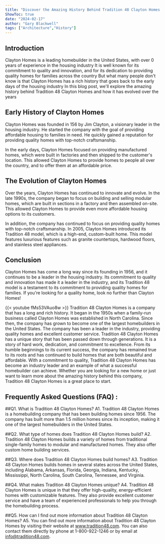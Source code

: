 ```yaml
---
title: "Discover the Amazing History Behind Tradition 48 Clayton Homes!"
ShowToc: true 
date: "2024-02-17"
author: "Gary Blackwell" 
tags: ["Architecture","History"]
---
```

## Introduction

Clayton Homes is a leading homebuilder in the United States, with over 0 years of experience in the housing industry It is well known for its commitment to quality and innovation, and for its dedication to providing quality homes for families across the country But what many people don't know is that Clayton Homes has a rich history that goes back to the early days of the housing industry In this blog post, we'll explore the amazing history behind Tradition 48 Clayton Homes and how it has evolved over the years

## Early History of Clayton Homes

Clayton Homes was founded in 156 by Jim Clayton, a visionary leader in the housing industry. He started the company with the goal of providing affordable housing to families in need. He quickly gained a reputation for providing quality homes with top-notch craftsmanship.

In the early days, Clayton Homes focused on providing manufactured homes, which were built in factories and then shipped to the customer's location. This allowed Clayton Homes to provide homes to people all over the country, and to offer them at an affordable price.

## The Evolution of Clayton Homes

Over the years, Clayton Homes has continued to innovate and evolve. In the late 1990s, the company began to focus on building and selling modular homes, which are built in sections in a factory and then assembled on-site. This allowed Clayton Homes to provide even more affordable housing options to its customers.

In addition, the company has continued to focus on providing quality homes with top-notch craftsmanship. In 2005, Clayton Homes introduced its Tradition 48 model, which is a high-end, custom-built home. This model features luxurious features such as granite countertops, hardwood floors, and stainless steel appliances.

## Conclusion

Clayton Homes has come a long way since its founding in 1956, and it continues to be a leader in the housing industry. Its commitment to quality and innovation has made it a leader in the industry, and its Tradition 48 model is a testament to its commitment to providing quality homes for families. If you're looking for a quality home, look no further than Clayton Homes!

{{< youtube fMs53VAuo8w >}} 
Tradition 48 Clayton Homes is a company that has a long and rich history. It began in the 1950s when a family-run business called Clayton Homes was established in North Carolina. Since then, the company has grown to become one of the largest homebuilders in the United States. The company has been a leader in the industry, providing quality homes and excellent customer service. Tradition 48 Clayton Homes has a unique story that has been passed down through generations. It is a story of hard work, dedication, and commitment to excellence. From its humble beginnings to its current success, the company has remained true to its roots and has continued to build homes that are both beautiful and affordable. With a commitment to quality, Tradition 48 Clayton Homes has become an industry leader and an example of what a successful homebuilder can achieve. Whether you are looking for a new home or just want to learn more about the amazing history behind this company, Tradition 48 Clayton Homes is a great place to start.

## Frequently Asked Questions (FAQ) :
##Q1. What is Tradition 48 Clayton Homes?
A1. Tradition 48 Clayton Homes is a homebuilding company that has been building homes since 1956. The company has built more than 1.5 million homes since its inception, making it one of the largest homebuilders in the United States.

##Q2. What type of homes does Tradition 48 Clayton Homes build?
A2. Tradition 48 Clayton Homes builds a variety of homes from traditional single-family homes to modular and manufactured homes. They also offer custom home building services.

##Q3. Where does Tradition 48 Clayton Homes build homes?
A3. Tradition 48 Clayton Homes builds homes in several states across the United States, including Alabama, Arkansas, Florida, Georgia, Indiana, Kentucky, Mississippi, North Carolina, South Carolina, Tennessee, and Virginia.

##Q4. What makes Tradition 48 Clayton Homes unique?
A4. Tradition 48 Clayton Homes is unique in that they offer high-quality, energy-efficient homes with customizable features. They also provide excellent customer service and have a team of experienced professionals to help you through the homebuilding process.

##Q5. How can I find out more information about Tradition 48 Clayton Homes?
A5. You can find out more information about Tradition 48 Clayton Homes by visiting their website at www.tradition48.com. You can also contact them directly by phone at 1-800-922-1246 or by email at info@tradition48.com.



